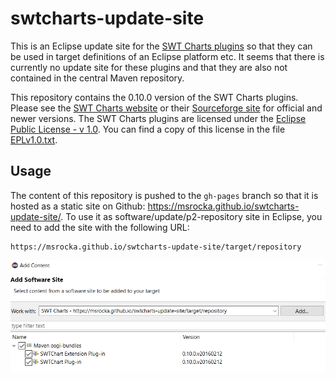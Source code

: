 # swtcharts-update-site
This is an Eclipse update site for the [SWT Charts plugins](http://www.swtchart.org/)
so that they can be used in target definitions of an Eclipse platform etc. It
seems that there is currently no update site for these plugins and that they are
also not contained in the central Maven repository.

This repository contains the 0.10.0 version of the SWT Charts plugins. Please
see the [SWT Charts website](http://www.swtchart.org/) or their
[Sourceforge site](https://sourceforge.net/projects/swt-chart/) for official and
newer versions. The SWT Charts plugins are licensed under the
[Eclipse Public License - v 1.0](https://www.eclipse.org/legal/epl-v10.html).
You can find a copy of this license in the file [EPLv1.0.txt](./EPLv1.0.txt).

## Usage
The content of this repository is pushed to the `gh-pages` branch so that it is
hosted as a static site on Github: https://msrocka.github.io/swtcharts-update-site/.
To use it as software/update/p2-repository site in Eclipse, you need to add the
site with the following URL:

```
https://msrocka.github.io/swtcharts-update-site/target/repository
```

![Adding an software/update/p2-repository site](./usage.png)
